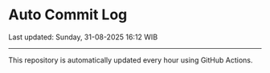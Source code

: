 # Auto Commit Log

Last updated: Sunday, 31-08-2025 16:12 WIB

---

This repository is automatically updated every hour using GitHub Actions.
